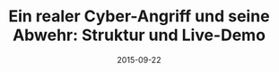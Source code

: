 ---
abstract: ''
authors:
- Thomas Grechenig
- Christian Schanes
date: '2015-09-22'
featured: false
links:
- name: Publik
  url: https://publik.tuwien.ac.at/showentry.php?ID=246600&lang=2
publication: 'Vortrag: Österreichische Fachtagung zum Thema Industrie 4.0, Zell am
  See; 22.09.2015 - 23.09.2015'
publication_types:
- '3'
publishDate: '2015-09-22'
title: 'Ein realer Cyber-Angriff und seine Abwehr: Struktur und Live-Demo'
url_pdf: ''
---